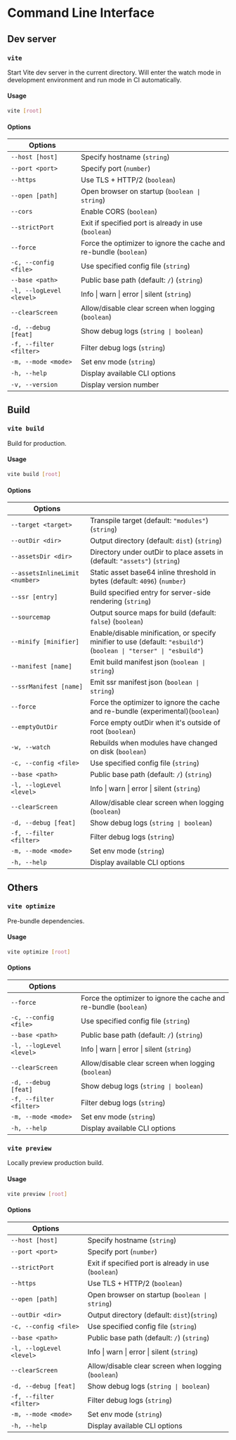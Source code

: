 # Command Line Interface

## Dev server

### `vite`

Start Vite dev server in the current directory. Will enter the watch mode in development environment and run mode in CI automatically.

#### Usage

```bash
vite [root]
```

#### Options

| Options                  |                                                                   |
| ------------------------ | ----------------------------------------------------------------- |
| `--host [host]`          | Specify hostname (`string`)                                       |
| `--port <port>`          | Specify port (`number`)                                           |
| `--https`                | Use TLS + HTTP/2 (`boolean`)                                      |
| `--open [path]`          | Open browser on startup (`boolean \| string`)                     |
| `--cors`                 | Enable CORS (`boolean`)                                           |
| `--strictPort`           | Exit if specified port is already in use (`boolean`)              |
| `--force`                | Force the optimizer to ignore the cache and re-bundle (`boolean`) |
| `-c, --config <file>`    | Use specified config file (`string`)                              |
| `--base <path>`          | Public base path (default: `/`) (`string`)                        |
| `-l, --logLevel <level>` | Info \| warn \| error \| silent (`string`)                        |
| `--clearScreen`          | Allow/disable clear screen when logging (`boolean`)               |
| `-d, --debug [feat]`     | Show debug logs (`string \| boolean`)                             |
| `-f, --filter <filter>`  | Filter debug logs (`string`)                                      |
| `-m, --mode <mode>`      | Set env mode (`string`)                                           |
| `-h, --help`             | Display available CLI options                                     |
| `-v, --version`          | Display version number                                            |

## Build

### `vite build`

Build for production.

#### Usage

```bash
vite build [root]
```

#### Options

| Options                        |                                                                                                                     |
| ------------------------------ | ------------------------------------------------------------------------------------------------------------------- |
| `--target <target>`            | Transpile target (default: `"modules"`) (`string`)                                                                  |
| `--outDir <dir>`               | Output directory (default: `dist`) (`string`)                                                                       |
| `--assetsDir <dir>`            | Directory under outDir to place assets in (default: `"assets"`) (`string`)                                          |
| `--assetsInlineLimit <number>` | Static asset base64 inline threshold in bytes (default: `4096`) (`number`)                                          |
| `--ssr [entry]`                | Build specified entry for server-side rendering (`string`)                                                          |
| `--sourcemap`                  | Output source maps for build (default: `false`) (`boolean`)                                                         |
| `--minify [minifier]`          | Enable/disable minification, or specify minifier to use (default: `"esbuild"`) (`boolean \| "terser" \| "esbuild"`) |
| `--manifest [name]`            | Emit build manifest json (`boolean \| string`)                                                                      |
| `--ssrManifest [name]`         | Emit ssr manifest json (`boolean \| string`)                                                                        |
| `--force`                      | Force the optimizer to ignore the cache and re-bundle (experimental)(`boolean`)                                     |
| `--emptyOutDir`                | Force empty outDir when it's outside of root (`boolean`)                                                            |
| `-w, --watch`                  | Rebuilds when modules have changed on disk (`boolean`)                                                              |
| `-c, --config <file>`          | Use specified config file (`string`)                                                                                |
| `--base <path>`                | Public base path (default: `/`) (`string`)                                                                          |
| `-l, --logLevel <level>`       | Info \| warn \| error \| silent (`string`)                                                                          |
| `--clearScreen`                | Allow/disable clear screen when logging (`boolean`)                                                                 |
| `-d, --debug [feat]`           | Show debug logs (`string \| boolean`)                                                                               |
| `-f, --filter <filter>`        | Filter debug logs (`string`)                                                                                        |
| `-m, --mode <mode>`            | Set env mode (`string`)                                                                                             |
| `-h, --help`                   | Display available CLI options                                                                                       |

## Others

### `vite optimize`

Pre-bundle dependencies.

#### Usage

```bash
vite optimize [root]
```

#### Options

| Options                  |                                                                   |
| ------------------------ | ----------------------------------------------------------------- |
| `--force`                | Force the optimizer to ignore the cache and re-bundle (`boolean`) |
| `-c, --config <file>`    | Use specified config file (`string`)                              |
| `--base <path>`          | Public base path (default: `/`) (`string`)                        |
| `-l, --logLevel <level>` | Info \| warn \| error \| silent (`string`)                        |
| `--clearScreen`          | Allow/disable clear screen when logging (`boolean`)               |
| `-d, --debug [feat]`     | Show debug logs (`string \| boolean`)                             |
| `-f, --filter <filter>`  | Filter debug logs (`string`)                                      |
| `-m, --mode <mode>`      | Set env mode (`string`)                                           |
| `-h, --help`             | Display available CLI options                                     |

### `vite preview`

Locally preview production build.

#### Usage

```bash
vite preview [root]
```

#### Options

| Options                  |                                                      |
| ------------------------ | ---------------------------------------------------- |
| `--host [host]`          | Specify hostname (`string`)                          |
| `--port <port>`          | Specify port (`number`)                              |
| `--strictPort`           | Exit if specified port is already in use (`boolean`) |
| `--https`                | Use TLS + HTTP/2 (`boolean`)                         |
| `--open [path]`          | Open browser on startup (`boolean \| string`)        |
| `--outDir <dir>`         | Output directory (default: `dist`)(`string`)           |
| `-c, --config <file>`    | Use specified config file (`string`)                 |
| `--base <path>`          | Public base path (default: `/`) (`string`)             |
| `-l, --logLevel <level>` | Info \| warn \| error \| silent (`string`)           |
| `--clearScreen`          | Allow/disable clear screen when logging (`boolean`)  |
| `-d, --debug [feat]`     | Show debug logs (`string \| boolean`)                |
| `-f, --filter <filter>`  | Filter debug logs (`string`)                         |
| `-m, --mode <mode>`      | Set env mode (`string`)                              |
| `-h, --help`             | Display available CLI options                        |
